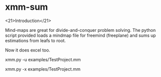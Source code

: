 # xmm-sum
<21>Introduction</21>

Mind-maps are great for divide-and-conquer problem solving. The python script provided loads a mindmap file for freemind (freeplane) and sums up estimations from leafs to root. 

Now it does excel too.

xmm.py -u examples/TestProject.mm

xmm.py -x examples/TestProject.mm
